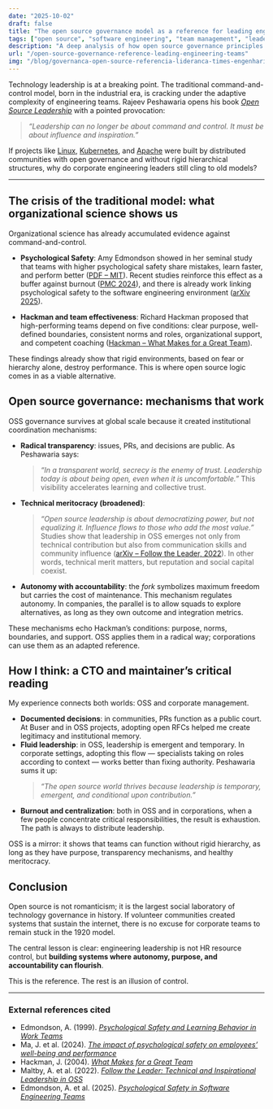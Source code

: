 ```yaml
---
date: "2025-10-02"
draft: false
title: "The open source governance model as a reference for leading engineering teams"
tags: ["open source", "software engineering", "team management", "leadership", "organizational culture", "organizational psychology"]
description: "A deep analysis of how open source governance principles — transparency, meritocracy, and autonomy with accountability — can serve as a practical reference for leading engineering teams, grounded in organizational science and experience in OSS communities"
url: "/open-source-governance-reference-leading-engineering-teams"
img: "/blog/governanca-open-source-referencia-lideranca-times-engenharia.png"
---
```


Technology leadership is at a breaking point. The traditional command-and-control model, born in the industrial era, is cracking under the adaptive complexity of engineering teams. Rajeev Peshawaria opens his book *[Open Source Leadership](https://www.amazon.com/Open-Source-Leadership-Reinventing-Management/dp/1260108368?utm_source=avelino.run)* with a pointed provocation:

> *“Leadership can no longer be about command and control. It must be about influence and inspiration.”*

If projects like [Linux](https://www.kernel.org/), [Kubernetes](https://kubernetes.io/), and [Apache](https://www.apache.org/) were built by distributed communities with open governance and without rigid hierarchical structures, why do corporate engineering leaders still cling to old models?

---

## The crisis of the traditional model: what organizational science shows us

Organizational science has already accumulated evidence against command-and-control.

- **Psychological Safety**: Amy Edmondson showed in her seminal study that teams with higher psychological safety share mistakes, learn faster, and perform better ([PDF – MIT](https://web.mit.edu/curhan/www/docs/Articles/15341_Readings/Group_Performance/Edmondson%20Psychological%20safety.pdf)). Recent studies reinforce this effect as a buffer against burnout ([PMC 2024](https://pmc.ncbi.nlm.nih.gov/articles/PMC11176475/)), and there is already work linking psychological safety to the software engineering environment ([arXiv 2025](https://arxiv.org/abs/2508.03369)).

- **Hackman and team effectiveness**: Richard Hackman proposed that high-performing teams depend on five conditions: clear purpose, well-defined boundaries, consistent norms and roles, organizational support, and competent coaching ([Hackman – What Makes for a Great Team](https://www.scribd.com/document/460323981/Hackman-What-Makes-for-a-Great-Team)).

These findings already show that rigid environments, based on fear or hierarchy alone, destroy performance. This is where open source logic comes in as a viable alternative.

## Open source governance: mechanisms that work

OSS governance survives at global scale because it created institutional coordination mechanisms:

- **Radical transparency**: issues, PRs, and decisions are public. As Peshawaria says:
  > *“In a transparent world, secrecy is the enemy of trust. Leadership today is about being open, even when it is uncomfortable.”*
  This visibility accelerates learning and collective trust.

- **Technical meritocracy (broadened)**:
  > *“Open source leadership is about democratizing power, but not equalizing it. Influence flows to those who add the most value.”*
  Studies show that leadership in OSS emerges not only from technical contribution but also from communication skills and community influence ([arXiv – Follow the Leader, 2022](https://arxiv.org/abs/2203.10871)). In other words, technical merit matters, but reputation and social capital coexist.

- **Autonomy with accountability**: the *fork* symbolizes maximum freedom but carries the cost of maintenance. This mechanism regulates autonomy. In companies, the parallel is to allow squads to explore alternatives, as long as they own outcome and integration metrics.

These mechanisms echo Hackman’s conditions: purpose, norms, boundaries, and support. OSS applies them in a radical way; corporations can use them as an adapted reference.

## How I think: a CTO and maintainer’s critical reading

My experience connects both worlds: OSS and corporate management.

- **Documented decisions**: in communities, PRs function as a public court. At Buser and in OSS projects, adopting open RFCs helped me create legitimacy and institutional memory.
- **Fluid leadership**: in OSS, leadership is emergent and temporary. In corporate settings, adopting this flow — specialists taking on roles according to context — works better than fixing authority. Peshawaria sums it up:
  > *“The open source world thrives because leadership is temporary, emergent, and conditional upon contribution.”*
- **Burnout and centralization**: both in OSS and in corporations, when a few people concentrate critical responsibilities, the result is exhaustion. The path is always to distribute leadership.

OSS is a mirror: it shows that teams can function without rigid hierarchy, as long as they have purpose, transparency mechanisms, and healthy meritocracy.

## Conclusion

Open source is not romanticism; it is the largest social laboratory of technology governance in history. If volunteer communities created systems that sustain the internet, there is no excuse for corporate teams to remain stuck in the 1920 model.

The central lesson is clear: engineering leadership is not HR resource control, but **building systems where autonomy, purpose, and accountability can flourish**.

This is the reference. The rest is an illusion of control.

---

### External references cited

- Edmondson, A. (1999). [*Psychological Safety and Learning Behavior in Work Teams*](https://web.mit.edu/curhan/www/docs/Articles/15341_Readings/Group_Performance/Edmondson%20Psychological%20safety.pdf)
- Ma, J. et al. (2024). [*The impact of psychological safety on employees’ well-being and performance*](https://pmc.ncbi.nlm.nih.gov/articles/PMC11176475/)
- Hackman, J. (2004). [*What Makes for a Great Team*](https://www.scribd.com/document/460323981/Hackman-What-Makes-for-a-Great-Team)
- Maltby, A. et al. (2022). [*Follow the Leader: Technical and Inspirational Leadership in OSS*](https://arxiv.org/abs/2203.10871)
- Edmondson, A. et al. (2025). [*Psychological Safety in Software Engineering Teams*](https://arxiv.org/abs/2508.03369)
